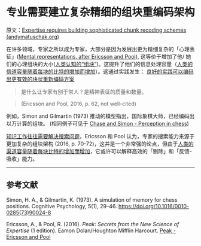 # 专业需要建立复杂精细的组块重编码架构

原文：[Expertise requires building sophisticated chunk recoding schemes (andymatuschak.org)](https://notes.andymatuschak.org/z7s7zpUDq2EEXnu3XJQLmqjddZnwGkBfz5WWL)

在许多领域，专家之所以成为专家，大部分是因为发展出更为精细复杂的「心理表征」([Mental representations, after Ericsson and Pool](https://notes.andymatuschak.org/z8kfytRN7oJuKmzmtt6NW5UbFLjkk94nNMJSH)), 这等价于增加了他/ 她们的心理组块的大小([人类认知的“组块”](https://notes.andymatuschak.org/z75gWU7QuiB5L3x6zFGLGQk3fVkuVJ6eKuEwP))。这提升了他们的信息处理容量（[人类的信道容量随着每块的比特的增加而增加](https://notes.andymatuschak.org/z6ZFtY8UGPaF9uofckBB7HwK62pssJAUg8C91)）。这通过实践发生： [良好的实践可以编码出更有效的块状重新编码方案](https://notes.andymatuschak.org/zqjudbYd5oSMN1qAym1HZRcHtvxToD7EqDkL)

> 是什么让专家有别于常人？是精神表征的质量和数量。

> (Ericsson and Pool, 2016, p. 62, not well-cited)

例如，Simon and Gilmartin (1973) 推动的模型指出，国际象棋大师，已经编码出以万计算的组块。 (相同例子可见于 [Chase and Simon - Perception in chess](https://notes.andymatuschak.org/z5KDtTU1DdSS7dQyYLS5tfaxebde1KMni4yJS))

[知识工作往往需要解决搜索问题](https://notes.andymatuschak.org/z6qVhFVJs8KKtzNwmVDzyCyGBDdCbcX7KoSyr)，Ericsson 和 Pool 认为，专家的搜索能力来源于更加复杂的组块架构 (2016, p. 70-72)，这并是一个非常强的论点，但由于[人类的渠道容量随着每块比特的增加而增加](https://notes.andymatuschak.org/z6ZFtY8UGPaF9uofckBB7HwK62pssJAUg8C91)，它或许可以解释高效的「剔除」和「反馈-吸收」能力。

------

## 参考文献

Simon, H. A., & Gilmartin, K. (1973). A simulation of memory for chess positions. Cognitive Psychology, 5(1), 29–46. https://doi.org/10.1016/0010-0285(73)90024-8

Ericsson, A., & Pool, R. (2016). *Peak: Secrets from the New Science of Expertise* (1 edition). Eamon Dolan/Houghton Mifflin Harcourt. [Peak - Ericsson and Pool](https://notes.andymatuschak.org/z6Sx5DSLp1Jdt4wqvN36Xvregj6mQnCnFopmy)
